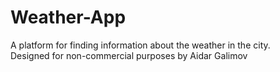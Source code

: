# Weather-App

A platform for finding information about the weather in the city. <br>
Designed for non-commercial purposes by Aidar Galimov
